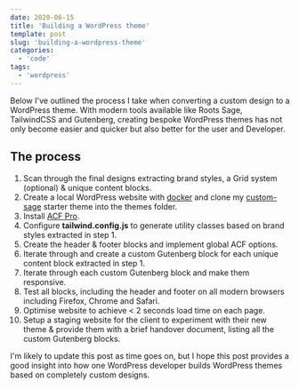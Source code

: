 ```yaml
---
date: 2020-06-15
title: 'Building a WordPress theme'
template: post
slug: 'building-a-wordpress-theme'
categories:
  - 'code'
tags:
  - 'wordpress'
---
```


Below I've outlined the process I take when converting a custom design to a WordPress theme. With modern tools available like Roots Sage, TailwindCSS and Gutenberg, creating bespoke WordPress themes has not only become easier and quicker but also better for the user and Developer.

<!-- 
Recently I made the shift to TailwindCSS for all my CSS and it's dramtically reduced my development time. The great thing about TailwindCSS is that there's no tradeoff in quality, you utilize the same utility classes based on the design system you configure in the tailwind.config.js file. In essence, it saves a lot of repetitive CSS tasks so you can focus on the more vital website aspects like optimisation and responsiveness. -->

<!-- In terms of project management I usually use Trello. This really depends on the scope of the project, as most of my projects fall in the small - medium catergory, I find managing a trello board unnesseccary as it delays development time. However, if the client requires a way to gauge the project progress, I normally create a staging website and update it daily throughout the project build. -->


## The process

1. Scan through the final designs extracting brand styles, a Grid system (optional) & unique content blocks.
2. Create a local WordPress website with [docker](/docker-wordpress) and clone my [custom-sage](https://github.com/baillieogrady/custom-sage) starter theme into the themes folder.
3. Install [ACF Pro](https://www.advancedcustomfields.com/pro/).
4. Configure **tailwind.config.js** to generate utility classes based on brand styles extracted in step 1.
5. Create the header & footer blocks and implement global ACF options.
6. Iterate through and create a custom Gutenberg block for each unique content block extracted in step 1.
7. Iterate through each custom Gutenberg block and make them responsive.
8. Test all blocks, including the header and footer on all modern browsers including Firefox, Chrome and Safari.
9. Optimise website to achieve < 2 seconds load time on each page. 
10. Setup a staging website for the client to experiment with their new theme & provide them with a brief handover document, listing all the custom Gutenberg blocks.

I'm likely to update this post as time goes on, but I hope this post provides a good insight into how one WordPress developer builds WordPress themes based on completely custom designs.